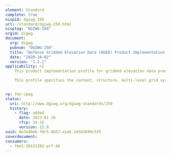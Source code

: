 ```yaml
---
element: Standard
complete: true
nispid: dgiwg-250
url: /standard/dgiwg-250.html
nisptag: "DGIWG-250"
orgid: digwg
document:
  org: digwg
  pubnum: "DGIWG-250"
  title: "Defense Gridded Elevation Data (DGED) Product Implementation Profile"
  date: "2020-10-02"
  version: "1.2.1"
applicability: >2
    This product implementation profile for gridded elevation data products has been developed to support defence requirements for a uniform, orthogonal grid-based geospatial elevation model for a wide range of geospatial resolutions, in order to ensure interoperability between implementations of elevation products (and their specifications).

    This profile specifies the content, structure, multi-level grid system and tiling-scheme, as well as delivery and encoding format for gridded elevation products in support of elevation data storage, access, exploitation and exchange.

  
rp: fmn-cpwg
status:
  uri: http://www.dgiwg.org/dgiwg-standards/250
  history: 
    - flag: added
      date: 2023-01-10
      rfcp: 14-32
      version: 15.0
uuid: 8e3e48eb-f0c5-4b57-a1ab-2e582699c535
coverdocument:
consumers:
  - fmn5-20221202-prf-46
---
```

